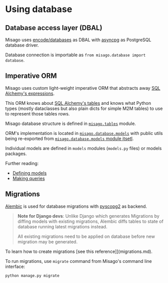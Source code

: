 # Using database

## Database access layer (DBAL)

Misago uses [encode/databases](https://github.com/encode/databases) as DBAL with [asyncpg](https://magicstack.github.io/asyncpg/current/) as PostgreSQL database driver.

Database connection is importable as `from misago.database import database`.


## Imperative ORM

Misago uses custom light-weight imperative ORM that abstracts away [SQL Alchemy's expressions](https://docs.sqlalchemy.org/en/20/).

This ORM knows about [SQL Alchemy's tables](https://docs.sqlalchemy.org/en/20/core/metadata.html) and knows what Python types (mostly dataclasses but also plain dicts for simple M2M tables) to use to represent those tables rows.

Misago database structure is defined in [`misago.tables`](/misago/tables.py) module.

ORM's implementation is located in [`misago.database.models`](/misago/database/models) with public utils being re-exported from [`misago.database.models` module itsetl](/misago/database/models/__init__.py).

Individual models are defined in `models` modules (`models.py` files) or models packages.

Further reading:

- [Defining models](models.md)
- [Making queries](queries.md)


## Migrations

[Alembic](https://alembic.sqlalchemy.org/en/latest/) is used for database migrations with [pyscopg2](https://www.psycopg.org/docs/) as backend.

> **Note for Django devs**: Unlike Django which generates Migrations by diffing models with existing migrations, Alembic diffs tables to state of database running latest migrations instead.
>
> All existing migrations need to be applied on database before new migration may be generated.

To learn how to create migrations [see this reference]](migrations.md).

To run migrations, use `migrate` command from Misago's command line interface:

```shell
python manage.py migrate
```
